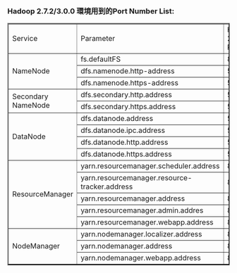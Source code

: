 ﻿### Hadoop 2.7.2/3.0.0 環境用到的Port Number List:

<table border="2">
   <tr>
      <td>Service</td>
	  <td>Parameter</td>
      <td>Hadoop 2.7.2 Port</td>      
	  <td>Hadoop 3.0.0 Port</td>
   </tr>
	<tr><td rowspan='3'>NameNode</td><td>fs.defaultFS</td><td>8020</td><td>8020</td></tr>	
	<tr><td>dfs.namenode.http-address</td><td>50070</td><td>9870</td></tr>
	<tr><td>dfs.namenode.https-address</td><td>50470</td><td>9871</td></tr>
	<tr><td rowspan='2'>Secondary NameNode</td><td>dfs.secondary.http.address</td><td>50090</td><td>0000</td></tr>	
	<tr><td>dfs.secondary.https.address</td><td>50495</td><td>0000</td></tr>
	<tr><td rowspan='4'>DataNode</td><td>dfs.datanode.address</td><td>50010</td><td>0000</td></tr>
	<tr><td>dfs.datanode.ipc.address</td><td>50020</td><td>0000</td></tr>
	<tr><td>dfs.datanode.http.address</td><td>50075</td><td>0000</td></tr>
	<tr><td>dfs.datanode.https.address</td><td>50475</td><td>0000</td></tr>	
	<tr><td rowspan='5'>ResourceManager</td><td>yarn.resourcemanager.scheduler.address</td><td>8030</td><td>0000</td></tr>
	<tr><td>yarn.resourcemanager.resource-tracker.address</td><td>8031</td><td>0000</td></tr>
	<tr><td>yarn.resourcemanager.address</td><td>8032</td><td>0000</td></tr>
	<tr><td>yarn.resourcemanager.admin.addres</td><td>8033</td><td>0000</td></tr>
	<tr><td>yarn.resourcemanager.webapp.address</td><td>8088</td><td>0000</td></tr>
	<tr><td rowspan='3'>NodeManager</td><td>yarn.nodemanager.localizer.address</td><td>8040</td><td>8040</td></tr>
	<tr><td>yarn.nodemanager.address</td><td>8041</td><td>0000</td></tr>
	<tr><td>yarn.nodemanager.webapp.address</td><td>8042</td><td>8042</td></tr>
	
</table>

